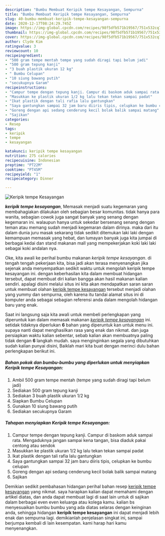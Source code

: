 ```yaml
---
description: "Bumbu Membuat Keripik tempe Kesayangan, Sempurna"
title: "Bumbu Membuat Keripik tempe Kesayangan, Sempurna"
slug: 40-bumbu-membuat-keripik-tempe-kesayangan-sempurna
date: 2020-12-17T08:24:29.745Z
image: https://img-global.cpcdn.com/recipes/98f5dfb571b19567/751x532cq70/keripik-tempe-kesayangan-foto-resep-utama.jpg
thumbnail: https://img-global.cpcdn.com/recipes/98f5dfb571b19567/751x532cq70/keripik-tempe-kesayangan-foto-resep-utama.jpg
cover: https://img-global.cpcdn.com/recipes/98f5dfb571b19567/751x532cq70/keripik-tempe-kesayangan-foto-resep-utama.jpg
author: Clyde Kim
ratingvalue: 3
reviewcount: 10
recipeingredient:
- "500 gram tempe mentah tempe yang sudah diragi tapi belum jadi"
- "500 gram tepung kanji"
- "3 buah plastik ukuran 12 kg"
- " Bumbu Celupan"
- "10 siung bawang putih"
- "secukupnya Garam"
recipeinstructions:
- "Campur tempe dengan tepung kanji. Campur di baskom aduk sampai rata. Mengaduknya jangan sampai kena tangan, bisa diaduk pakai centong atau sendok"
- "Masukkan ke plastik ukuran 1/2 kg lalu tekan tekan sampai padat"
- "Ikat plastik dengan tali rafia lalu gantungkan"
- "Saya gantungkan sampai 32 jam baru diiris tipis, celupkan ke bumbu celupan"
- "Goreng dengan api sedang cenderung kecil bolak balik sampai matang"
- "Sajikan"
categories:
- Resep
tags:
- keripik
- tempe
- kesayangan

katakunci: keripik tempe kesayangan 
nutrition: 275 calories
recipecuisine: Indonesian
preptime: "PT22M"
cooktime: "PT45M"
recipeyield: "1"
recipecategory: Dinner

---
```



![Keripik tempe Kesayangan](https://img-global.cpcdn.com/recipes/98f5dfb571b19567/751x532cq70/keripik-tempe-kesayangan-foto-resep-utama.jpg)

<b><i>keripik tempe kesayangan</i></b>, Memasak menjadi suatu kegemaran yang membahagiakan dilakukan oleh sebagian besar komunitas. tidak hanya para wanita, sebagian cowok juga sangat banyak yang senang dengan kegemaran ini. walaupun hanya untuk sekedar bersenang senang dengan teman atau memang sudah menjadi kegemaran dalam dirinya. maka dari itu dalam dunia juru masak sekarang tidak sedikit ditemukan laki laki dengan kemampuan memasak yang hebat, dan lumayan banyak juga kita jumpai di berbagai kedai dan stand makanan mall yang mempekerjakan koki laki laki sebagai koki andalan nya.

Oke, kita awali ke perihal bumbu makanan <i>keripik tempe kesayangan</i>. di tengah tengah pekerjaan kita, bisa jadi akan terasa menyenangkan jika sejenak anda menyempatkan sedikit waktu untuk mengolah keripik tempe kesayangan ini. dengan keberhasilan kita dalam membuat hidangan tersebut, dapat membuat diri kalian bangga akan hasil makanan kalian sendiri. apalagi disini melalui situs ini kita akan mendapatkan saran saran untuk membuat olahan <u>keripik tempe kesayangan</u> tersebut menjadi olahan yang yummy dan sempurna, oleh karena itu tandai alamat situs ini di komputer anda sebagai sebagian referensi anda dalam mengolah hidangan baru yang enak.




Saat ini langsung saja kita awali untuk membeli perlengkapan yang diperuntuk kan dalam memasak makanan <u><i>keripik tempe kesayangan</i></u> ini. setidak tidaknya diperlukan <b>6</b> bahan yang diperuntuk kan untuk menu ini. supaya nanti dapat menghasilkan rasa yang enak dan nikmat. dan juga persiapkan waktu kalian sebentar, sebab kalian akan membuatnya paling tidak dengan <b>6</b> langkah mudah. saya menginginkan segala yang dibutuhkan sudah kalian punyai disini, Baiklah mari kita buat dengan merinci dulu bahan perlengkapan berikut ini.

<!--inarticleads1-->

##### Bahan pokok dan bumbu-bumbu yang diperlukan untuk menyiapkan Keripik tempe Kesayangan:

1. Ambil 500 gram tempe mentah (tempe yang sudah diragi tapi belum jadi)
1. Sediakan 500 gram tepung kanji
1. Sediakan 3 buah plastik ukuran 1/2 kg
1. Siapkan  Bumbu Celupan
1. Gunakan 10 siung bawang putih
1. Sediakan secukupnya Garam




<!--inarticleads2-->

##### Tahapan menyiapkan Keripik tempe Kesayangan:

1. Campur tempe dengan tepung kanji. Campur di baskom aduk sampai rata. Mengaduknya jangan sampai kena tangan, bisa diaduk pakai centong atau sendok
1. Masukkan ke plastik ukuran 1/2 kg lalu tekan tekan sampai padat
1. Ikat plastik dengan tali rafia lalu gantungkan
1. Saya gantungkan sampai 32 jam baru diiris tipis, celupkan ke bumbu celupan
1. Goreng dengan api sedang cenderung kecil bolak balik sampai matang
1. Sajikan




Demikian sedikit pembahasan hidangan perihal bahan resep <u>keripik tempe kesayangan</u> yang nikmat. saya harapkan kalian dapat memahami dengan artikel diatas, dan anda dapat membuat lagi di saat lain untuk di sajikan dalam berbagai even even keluarga atau kolega kamu. kalian bs menyesuaikan bumbu bumbu yang ada diatas selaras dengan keinginan anda, sehingga hidangan <b>keripik tempe kesayangan</b> ini dapat menjadi lebih enak dan sempurna lagi. demikianlah penjelasan singkat ini, sampai berjumpa kembali di lain kesempatan. kami harap hari kamu menyenangkan.
